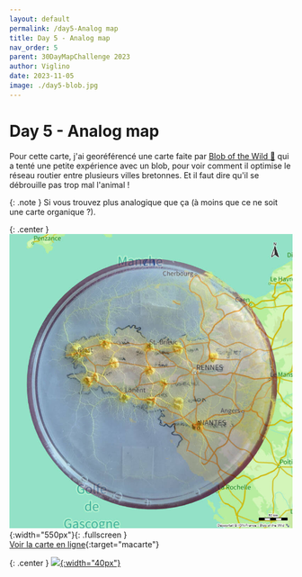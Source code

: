 ```yaml
---
layout: default
permalink: /day5-Analog map
title: Day 5 - Analog map
nav_order: 5
parent: 30DayMapChallenge 2023
author: Viglino
date: 2023-11-05
image: ./day5-blob.jpg
---
```

# Day 5 - Analog map

Pour cette carte, j'ai georéférencé une carte faite par [Blob of the Wild 🐾](https://twitter.com/WinnieCHMT/status/1643901560164962305) qui a tenté une petite expérience avec un blob, pour voir comment il optimise le réseau routier entre plusieurs villes bretonnes. Et il faut dire qu'il se débrouille pas trop mal l'animal !

{: .note }
Si vous trouvez plus analogique que ça (à moins que ce ne soit une carte organique ?).

{: .center }
![](./day5-blob.jpg){:width="550px"}{: .fullscreen }    
[Voir la carte en ligne](https://macarte.ign.fr/carte/ObigRK/Blob-of-the-Wild){:target="macarte"}

{: .center }
[![](https://upload.wikimedia.org/wikipedia/commons/5/5a/X_icon_2.svg){:width="40px"}](https://twitter.com/jmviglino/status/1721062008127152230)
